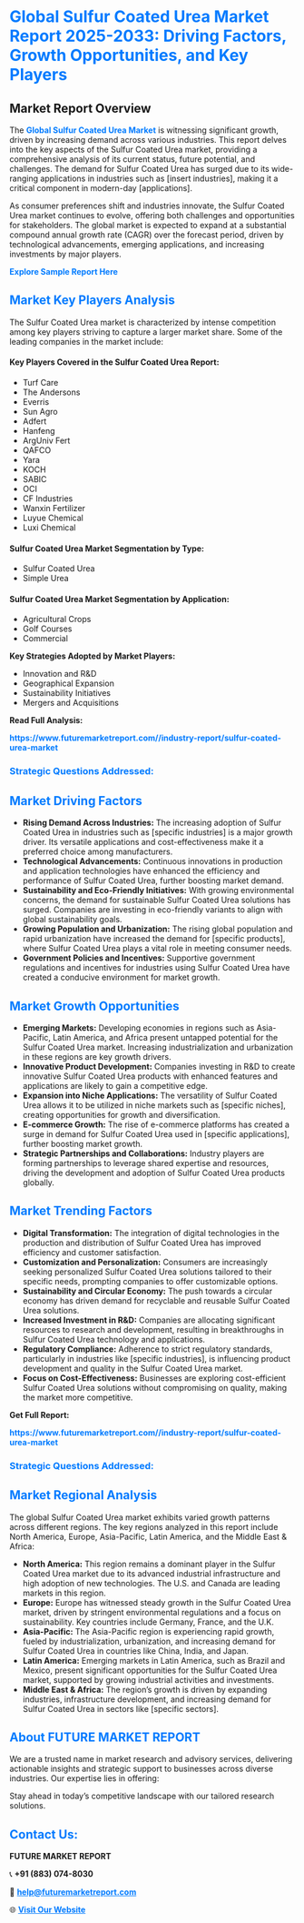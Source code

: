<h1 style="color: #007BFF;">Global Sulfur Coated Urea Market Report 2025-2033: Driving Factors, Growth Opportunities, and Key Players</h1>

<section id="overview">
<h2>Market Report Overview</h2>
<p>The <a href="https://www.futuremarketreport.com//industry-report/sulfur-coated-urea-market" style="color: #007BFF; text-decoration: none;"><strong>Global Sulfur Coated Urea Market</strong></a> is witnessing significant growth, driven by increasing demand across various industries. This report delves into the key aspects of the Sulfur Coated Urea market, providing a comprehensive analysis of its current status, future potential, and challenges. The demand for Sulfur Coated Urea has surged due to its wide-ranging applications in industries such as [insert industries], making it a critical component in modern-day [applications].</p>
<p>As consumer preferences shift and industries innovate, the Sulfur Coated Urea market continues to evolve, offering both challenges and opportunities for stakeholders. The global market is expected to expand at a substantial compound annual growth rate (CAGR) over the forecast period, driven by technological advancements, emerging applications, and increasing investments by major players.</p>
</section>

<section id="overview">
<p><a href="https://www.futuremarketreport.com//request-sample/reportId=64333" style="color: #007BFF; text-decoration: none;"><strong>Explore Sample Report Here</strong></a></p>
</section>

<section id="key-players">
<h2 style="color: #007BFF;">Market Key Players Analysis</h2>
<p>The Sulfur Coated Urea market is characterized by intense competition among key players striving to capture a larger market share. Some of the leading companies in the market include:</p>
<h4>Key Players Covered in the Sulfur Coated Urea Report:</h4>
<ul><li>Turf Care</li><li>The Andersons</li><li>Everris</li><li>Sun Agro</li><li>Adfert</li><li>Hanfeng</li><li>ArgUniv Fert</li><li>QAFCO</li><li>Yara</li><li>KOCH</li><li>SABIC</li><li>OCI</li><li>CF Industries</li><li>Wanxin Fertilizer</li><li>Luyue Chemical</li><li>Luxi Chemical</li></ul>
<h4>Sulfur Coated Urea Market Segmentation by Type:</h4>
<ul><li>Sulfur Coated Urea</li><li>Simple Urea</li></ul>

<h4>Sulfur Coated Urea Market Segmentation by Application:</h4>
<ul><li>Agricultural Crops</li><li>Golf Courses</li><li>Commercial</li></ul>
<p><strong>Key Strategies Adopted by Market Players:</strong></p>
<ul>
<li>Innovation and R&D</li>
<li>Geographical Expansion</li>
<li>Sustainability Initiatives</li>
<li>Mergers and Acquisitions</li>
</ul>
</section>

<section>
<p><strong>Read Full Analysis: </strong></p><a href="https://www.futuremarketreport.com//industry-report/sulfur-coated-urea-market" style="color: #007BFF; text-decoration: none;"><strong>https://www.futuremarketreport.com//industry-report/sulfur-coated-urea-market</strong></a>
<h3 style="color: #007BFF;">Strategic Questions Addressed:</h3>
</section>

<section id="driving-factors">
<h2 style="color: #007BFF;">Market Driving Factors</h2>
<ul>
<li><strong>Rising Demand Across Industries:</strong> The increasing adoption of Sulfur Coated Urea in industries such as [specific industries] is a major growth driver. Its versatile applications and cost-effectiveness make it a preferred choice among manufacturers.</li>
<li><strong>Technological Advancements:</strong> Continuous innovations in production and application technologies have enhanced the efficiency and performance of Sulfur Coated Urea, further boosting market demand.</li>
<li><strong>Sustainability and Eco-Friendly Initiatives:</strong> With growing environmental concerns, the demand for sustainable Sulfur Coated Urea solutions has surged. Companies are investing in eco-friendly variants to align with global sustainability goals.</li>
<li><strong>Growing Population and Urbanization:</strong> The rising global population and rapid urbanization have increased the demand for [specific products], where Sulfur Coated Urea plays a vital role in meeting consumer needs.</li>
<li><strong>Government Policies and Incentives:</strong> Supportive government regulations and incentives for industries using Sulfur Coated Urea have created a conducive environment for market growth.</li>
</ul>
</section>

<section id="growth-opportunities">
<h2 style="color: #007BFF;">Market Growth Opportunities</h2>
<ul>
<li><strong>Emerging Markets:</strong> Developing economies in regions such as Asia-Pacific, Latin America, and Africa present untapped potential for the Sulfur Coated Urea market. Increasing industrialization and urbanization in these regions are key growth drivers.</li>
<li><strong>Innovative Product Development:</strong> Companies investing in R&D to create innovative Sulfur Coated Urea products with enhanced features and applications are likely to gain a competitive edge.</li>
<li><strong>Expansion into Niche Applications:</strong> The versatility of Sulfur Coated Urea allows it to be utilized in niche markets such as [specific niches], creating opportunities for growth and diversification.</li>
<li><strong>E-commerce Growth:</strong> The rise of e-commerce platforms has created a surge in demand for Sulfur Coated Urea used in [specific applications], further boosting market growth.</li>
<li><strong>Strategic Partnerships and Collaborations:</strong> Industry players are forming partnerships to leverage shared expertise and resources, driving the development and adoption of Sulfur Coated Urea products globally.</li>
</ul>
</section>

<section id="trending-factors">
<h2 style="color: #007BFF;">Market Trending Factors</h2>
<ul>
<li><strong>Digital Transformation:</strong> The integration of digital technologies in the production and distribution of Sulfur Coated Urea has improved efficiency and customer satisfaction.</li>
<li><strong>Customization and Personalization:</strong> Consumers are increasingly seeking personalized Sulfur Coated Urea solutions tailored to their specific needs, prompting companies to offer customizable options.</li>
<li><strong>Sustainability and Circular Economy:</strong> The push towards a circular economy has driven demand for recyclable and reusable Sulfur Coated Urea solutions.</li>
<li><strong>Increased Investment in R&D:</strong> Companies are allocating significant resources to research and development, resulting in breakthroughs in Sulfur Coated Urea technology and applications.</li>
<li><strong>Regulatory Compliance:</strong> Adherence to strict regulatory standards, particularly in industries like [specific industries], is influencing product development and quality in the Sulfur Coated Urea market.</li>
<li><strong>Focus on Cost-Effectiveness:</strong> Businesses are exploring cost-efficient Sulfur Coated Urea solutions without compromising on quality, making the market more competitive.</li>
</ul>
</section>

<section>
<p><strong>Get Full Report: </strong></p><a href="https://www.futuremarketreport.com//industry-report/sulfur-coated-urea-market" style="color: #007BFF; text-decoration: none;"><strong>https://www.futuremarketreport.com//industry-report/sulfur-coated-urea-market</strong></a>
<h3 style="color: #007BFF;">Strategic Questions Addressed:</h3>
</section>


<section id="regional-analysis">
<h2 style="color: #007BFF;">Market Regional Analysis</h2>
<p>The global Sulfur Coated Urea market exhibits varied growth patterns across different regions. The key regions analyzed in this report include North America, Europe, Asia-Pacific, Latin America, and the Middle East & Africa:</p>
<ul>
<li><strong>North America:</strong> This region remains a dominant player in the Sulfur Coated Urea market due to its advanced industrial infrastructure and high adoption of new technologies. The U.S. and Canada are leading markets in this region.</li>
<li><strong>Europe:</strong> Europe has witnessed steady growth in the Sulfur Coated Urea market, driven by stringent environmental regulations and a focus on sustainability. Key countries include Germany, France, and the U.K.</li>
<li><strong>Asia-Pacific:</strong> The Asia-Pacific region is experiencing rapid growth, fueled by industrialization, urbanization, and increasing demand for Sulfur Coated Urea in countries like China, India, and Japan.</li>
<li><strong>Latin America:</strong> Emerging markets in Latin America, such as Brazil and Mexico, present significant opportunities for the Sulfur Coated Urea market, supported by growing industrial activities and investments.</li>
<li><strong>Middle East & Africa:</strong> The region’s growth is driven by expanding industries, infrastructure development, and increasing demand for Sulfur Coated Urea in sectors like [specific sectors].</li>
</ul>
</section>

<footer>
<h2 style="color: #007BFF;">About FUTURE MARKET REPORT</h2>
<p>We are a trusted name in market research and advisory services, delivering actionable insights and strategic support to businesses across diverse industries. Our expertise lies in offering:</p>

<p>Stay ahead in today’s competitive landscape with our tailored research solutions.</p>

<h2 style="color: #007BFF;">Contact Us:</h2>
<p><strong>FUTURE MARKET REPORT</strong></p>
<p>📞 <strong>+91 (883) 074-8030</strong></p>
<p>📧 <strong><a href="mailto:help@futuremarketreport.com" style="color: #007BFF;">help@futuremarketreport.com</a></strong></p>
<p>🌐 <strong><a href="https://www.futuremarketreport.com/" style="color: #007BFF;">Visit Our Website</a></strong></p>
</footer>